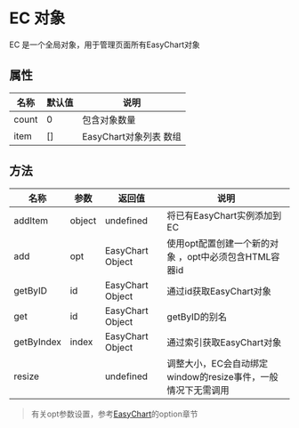 # EC 对象

EC 是一个全局对象，用于管理页面所有EasyChart对象

## 属性

| 名称  | 默认值 |          说明          |
| ----- | ------ | ---------------------- |
| count | 0      | 包含对象数量           |
| item  | []     | EasyChart对象列表 数组 |


## 方法

|    名称    |  参数  |      返回值      |                             说明                             |
| ---------- | ------ | ---------------- | ------------------------------------------------------------ |
| addItem    | object | undefined        | 将已有EasyChart实例添加到EC                                  |
| add        | opt    | EasyChart Object | 使用opt配置创建一个新的对象 ，opt中必须包含HTML容器id        |
| getByID    | id     | EasyChart Object | 通过id获取EasyChart对象                                      |
| get        | id     | EasyChart Object | getByID的别名                                                |
| getByIndex | index  | EasyChart Object | 通过索引获取EasyChart对象                                    |
| resize     |        | undefined        | 调整大小，EC会自动绑定window的resize事件，一般情况下无需调用 |

> 有关opt参数设置，参考[EasyChart](EasyChart.md)的option章节

